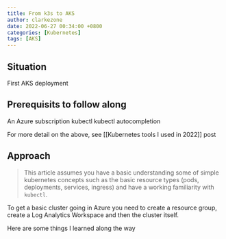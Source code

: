 ```yaml
---
title: From k3s to AKS
author: clarkezone
date: 2022-06-27 00:34:00 +0800
categories: [Kubernetes]
tags: [AKS]
---
```

## Situation
First AKS deployment

## Prerequisits to follow along
An Azure subscription
kubectl
kubectl autocompletion

For more detail on the above, see [[Kubernetes tools I used in 2022]] post

## Approach
> This article assumes you have a basic understanding some of simple kubernetes concepts 
> such as the basic resource types (pods, deployments, services, ingress) and have a 
> working familiarity with `kubectl`.

To get a basic cluster going in Azure you need to create a resource group, create a Log Analytics Workspace and then the cluster itself.

Here are some things I learned along the way